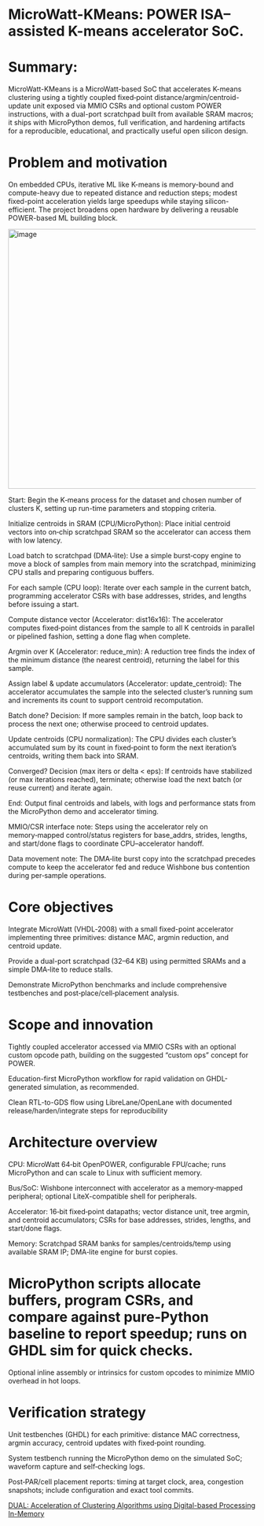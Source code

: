 # MicroWatt-KMeans: POWER ISA–assisted K-means accelerator SoC.

 

# Summary:
MicroWatt-KMeans is a MicroWatt-based SoC that accelerates K-means clustering using a tightly coupled fixed‑point distance/argmin/centroid-update unit exposed via MMIO CSRs and optional custom POWER instructions, with a dual-port scratchpad built from available SRAM macros; it ships with MicroPython demos, full verification, and hardening artifacts for a reproducible, educational, and practically useful open silicon design.

# Problem and motivation
On embedded CPUs, iterative ML like K-means is memory-bound and compute-heavy due to repeated distance and reduction steps; modest fixed-point acceleration yields large speedups while staying silicon-efficient.
The project broadens open hardware by delivering a reusable POWER-based ML building block.

<img width="1300" height="528" alt="image" src="https://github.com/user-attachments/assets/de3a8fe4-d86f-420e-8d79-3ed989c530c6" />


Start: Begin the K‑means process for the dataset and chosen number of clusters K, setting up run-time parameters and stopping criteria.

Initialize centroids in SRAM (CPU/MicroPython): Place initial centroid vectors into on‑chip scratchpad SRAM so the accelerator can access them with low latency.

Load batch to scratchpad (DMA‑lite): Use a simple burst‑copy engine to move a block of samples from main memory into the scratchpad, minimizing CPU stalls and preparing contiguous buffers.

For each sample (CPU loop): Iterate over each sample in the current batch, programming accelerator CSRs with base addresses, strides, and lengths before issuing a start.

Compute distance vector (Accelerator: dist16x16): The accelerator computes fixed‑point distances from the sample to all K centroids in parallel or pipelined fashion, setting a done flag when complete.

Argmin over K (Accelerator: reduce_min): A reduction tree finds the index of the minimum distance (the nearest centroid), returning the label for this sample.

Assign label & update accumulators (Accelerator: update_centroid): The accelerator accumulates the sample into the selected cluster’s running sum and increments its count to support centroid recomputation.

Batch done? Decision: If more samples remain in the batch, loop back to process the next one; otherwise proceed to centroid updates.

Update centroids (CPU normalization): The CPU divides each cluster’s accumulated sum by its count in fixed‑point to form the next iteration’s centroids, writing them back into SRAM.

Converged? Decision (max iters or delta < eps): If centroids have stabilized (or max iterations reached), terminate; otherwise load the next batch (or reuse current) and iterate again.

End: Output final centroids and labels, with logs and performance stats from the MicroPython demo and accelerator timing.

MMIO/CSR interface note: Steps using the accelerator rely on memory‑mapped control/status registers for base_addrs, strides, lengths, and start/done flags to coordinate CPU–accelerator handoff.

Data movement note: The DMA‑lite burst copy into the scratchpad precedes compute to keep the accelerator fed and reduce Wishbone bus contention during per‑sample operations.





# Core objectives
Integrate MicroWatt (VHDL‑2008) with a small fixed-point accelerator implementing three primitives: distance MAC, argmin reduction, and centroid update.

Provide a dual-port scratchpad (32–64 KB) using permitted SRAMs and a simple DMA‑lite to reduce stalls.

Demonstrate MicroPython benchmarks and include comprehensive testbenches and post‑place/cell‑placement analysis.

# Scope and innovation
Tightly coupled accelerator accessed via MMIO CSRs with an optional custom opcode path, building on the suggested “custom ops” concept for POWER.

Education-first MicroPython workflow for rapid validation on GHDL-generated simulation, as recommended.

Clean RTL-to-GDS flow using LibreLane/OpenLane with documented release/harden/integrate steps for reproducibility

# Architecture overview
CPU: MicroWatt 64‑bit OpenPOWER, configurable FPU/cache; runs MicroPython and can scale to Linux with sufficient memory.

Bus/SoC: Wishbone interconnect with accelerator as a memory‑mapped peripheral; optional LiteX-compatible shell for peripherals.

Accelerator: 16‑bit fixed‑point datapaths; vector distance unit, tree argmin, and centroid accumulators; CSRs for base addresses, strides, lengths, and start/done flags.

Memory: Scratchpad SRAM banks for samples/centroids/temp using available SRAM IP; DMA‑lite engine for burst copies.

# MicroPython scripts allocate buffers, program CSRs, and compare against pure‑Python baseline to report speedup; runs on GHDL sim for quick checks.

Optional inline assembly or intrinsics for custom opcodes to minimize MMIO overhead in hot loops.

# Verification strategy
Unit testbenches (GHDL) for each primitive: distance MAC correctness, argmin accuracy, centroid updates with fixed‑point rounding.

System testbench running the MicroPython demo on the simulated SoC; waveform capture and self‑checking logs.

Post‑PAR/cell placement reports: timing at target clock, area, congestion snapshots; include configuration and exact tool commits.

[DUAL: Acceleration of Clustering Algorithms using
Digital-based Processing In-Memory](url)

